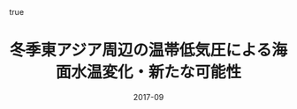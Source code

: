 ---
title: 冬季東アジア周辺の温帯低気圧による海面水温変化・新たな可能性
event: 2017年度気候システム研究集会
event_url:

location: Fukuoka University
address:
#  street: 450 Serra Mall
  city: Fukuoka
  region: Fukuoka
#  postcode: '94305'
  country: Japan

summary:
abstract: ""

# Talk start and end times.
#   End time can optionally be hidden by prefixing the line with `#`.
date: "2017-09"
#date_end: 
all_day: false

# Schedule page publish date (NOT talk date).
publishDate: "2017-09"

authors: [Ning Zhao]
tags: [oral]

# Is this a featured talk? (true/false)
featured: false


#links:
#- icon: twitter
#  icon_pack: fab
#  name: Follow
#  url: https://twitter.com/georgecushen
url_code: ""
url_pdf: ""
url_slides: ""
url_video: ""


# Enable math on this page?
math: true
---